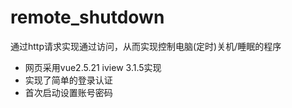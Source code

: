 # remote_shutdown
通过http请求实现通过访问，从而实现控制电脑(定时)关机/睡眠的程序
- 网页采用vue2.5.21 iview 3.1.5实现
- 实现了简单的登录认证
- 首次启动设置账号密码



